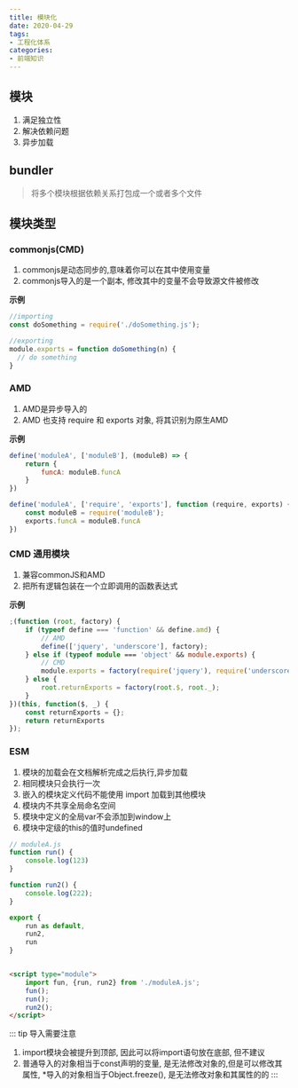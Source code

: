 ```yaml
---
title: 模块化
date: 2020-04-29
tags:
- 工程化体系
categories:
- 前端知识
---
```


## 模块
1. 满足独立性
2. 解决依赖问题
3. 异步加载

## bundler
> 将多个模块根据依赖关系打包成一个或者多个文件

## 模块类型
### commonjs(CMD)
1. commonjs是动态同步的,意味着你可以在其中使用变量
2. commonjs导入的是一个副本, 修改其中的变量不会导致源文件被修改

**示例**
```js
//importing 
const doSomething = require('./doSomething.js'); 

//exporting
module.exports = function doSomething(n) {
  // do something
}
```

### AMD
1. AMD是异步导入的
2. AMD 也支持 require 和 exports 对象, 将其识别为原生AMD

**示例**
```js
define('moduleA', ['moduleB'], (moduleB) => {
    return {
        funcA: moduleB.funcA
    } 
})

define('moduleA', ['require', 'exports'], function (require, exports) {
    const moduleB = require('moduleB');
    exports.funcA = moduleB.funcA
})
```

### CMD 通用模块
1. 兼容commonJS和AMD
2. 把所有逻辑包装在一个立即调用的函数表达式

**示例**
```ts
;(function (root, factory) {
    if (typeof define === 'function' && define.amd) {
        // AMD
        define(['jquery', 'underscore'], factory);
    } else if (typeof module === 'object' && module.exports) {
        // CMD
        module.exports = factory(require('jquery'), require('underscore'))
    } else {
        root.returnExports = factory(root.$, root._);
    }
})(this, function($, _) {
    const returnExports = {};
    return returnExports
});
```

### ESM
1. 模块的加载会在文档解析完成之后执行,异步加载
2. 相同模块只会执行一次
3. 嵌入的模块定义代码不能使用 import 加载到其他模块
4. 模块内不共享全局命名空间
5. 模块中定义的全局var不会添加到window上
6. 模块中定级的this的值时undefined

```ts
// moduleA.js
function run() {
    console.log(123)
}

function run2() {
    console.log(222);
}

export {
    run as default,
    run2,
    run
}

```
```html

<script type="module">
    import fun, {run, run2} from './moduleA.js';
    fun();
    run();
    run2();
</script>
```

::: tip 导入需要注意
1. import模块会被提升到顶部, 因此可以将import语句放在底部, 但不建议
2. 普通导入的对象相当于const声明的变量, 是无法修改对象的,但是可以修改其属性, *导入的对象相当于Object.freeze(), 是无法修改对象和其属性的的
:::

<!-- https://juejin.cn/post/6940218189921910797#heading-1 -->
<!-- https://juejin.cn/post/6935973925004247077 -->
